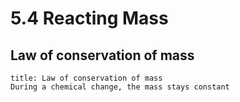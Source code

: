# 5.4 Reacting Mass
## Law of conservation of mass
```ad-quote
title: Law of conservation of mass
During a chemical change, the mass stays constant
```

